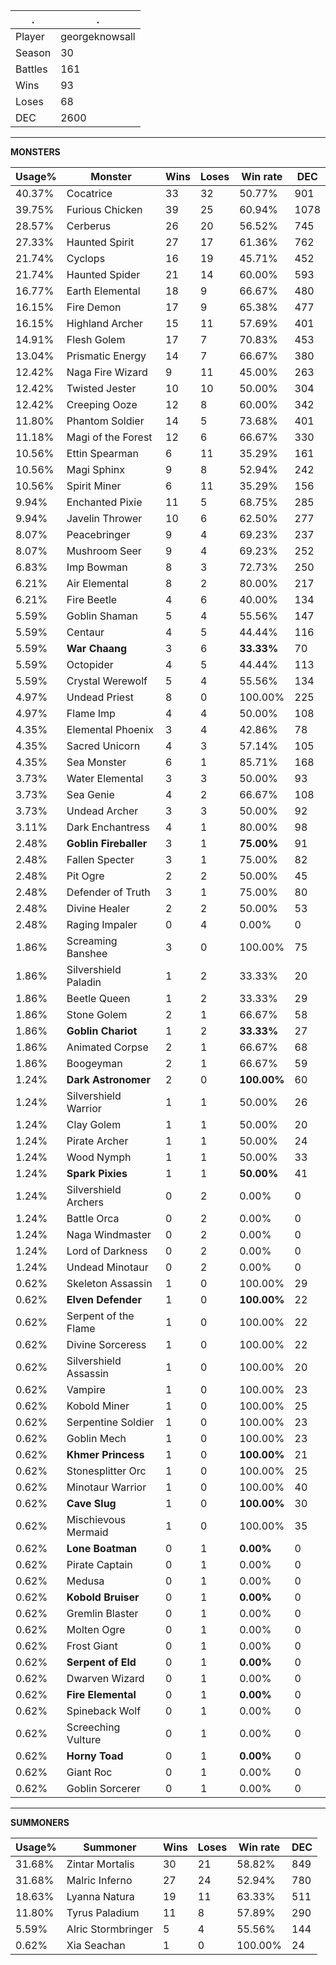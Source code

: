 .|.
|-|-
Player|georgeknowsall
Season|30
Battles|161
Wins|93
Loses|68
DEC|2600

---
**MONSTERS**

Usage%|Monster|Wins|Loses|Win rate|DEC|
-|-|-|-|-|-|
40.37%|Cocatrice|33|32|50.77%|901|
39.75%|Furious Chicken|39|25|60.94%|1078|
28.57%|Cerberus|26|20|56.52%|745|
27.33%|Haunted Spirit|27|17|61.36%|762|
21.74%|Cyclops|16|19|45.71%|452|
21.74%|Haunted Spider|21|14|60.00%|593|
16.77%|Earth Elemental|18|9|66.67%|480|
16.15%|Fire Demon|17|9|65.38%|477|
16.15%|Highland Archer|15|11|57.69%|401|
14.91%|Flesh Golem|17|7|70.83%|453|
13.04%|Prismatic Energy|14|7|66.67%|380|
12.42%|Naga Fire Wizard|9|11|45.00%|263|
12.42%|Twisted Jester|10|10|50.00%|304|
12.42%|Creeping Ooze|12|8|60.00%|342|
11.80%|Phantom Soldier|14|5|73.68%|401|
11.18%|Magi of the Forest|12|6|66.67%|330|
10.56%|Ettin Spearman|6|11|35.29%|161|
10.56%|Magi Sphinx|9|8|52.94%|242|
10.56%|Spirit Miner|6|11|35.29%|156|
9.94%|Enchanted Pixie|11|5|68.75%|285|
9.94%|Javelin Thrower|10|6|62.50%|277|
8.07%|Peacebringer|9|4|69.23%|237|
8.07%|Mushroom Seer|9|4|69.23%|252|
6.83%|Imp Bowman|8|3|72.73%|250|
6.21%|Air Elemental|8|2|80.00%|217|
6.21%|Fire Beetle|4|6|40.00%|134|
5.59%|Goblin Shaman|5|4|55.56%|147|
5.59%|Centaur|4|5|44.44%|116|
5.59%|**War Chaang**|3|6|**33.33%**|70|
5.59%|Octopider|4|5|44.44%|113|
5.59%|Crystal Werewolf|5|4|55.56%|134|
4.97%|Undead Priest|8|0|100.00%|225|
4.97%|Flame Imp|4|4|50.00%|108|
4.35%|Elemental Phoenix|3|4|42.86%|78|
4.35%|Sacred Unicorn|4|3|57.14%|105|
4.35%|Sea Monster|6|1|85.71%|168|
3.73%|Water Elemental|3|3|50.00%|93|
3.73%|Sea Genie|4|2|66.67%|108|
3.73%|Undead Archer|3|3|50.00%|92|
3.11%|Dark Enchantress|4|1|80.00%|98|
2.48%|**Goblin Fireballer**|3|1|**75.00%**|91|
2.48%|Fallen Specter|3|1|75.00%|82|
2.48%|Pit Ogre|2|2|50.00%|45|
2.48%|Defender of Truth|3|1|75.00%|80|
2.48%|Divine Healer|2|2|50.00%|53|
2.48%|Raging Impaler|0|4|0.00%|0|
1.86%|Screaming Banshee|3|0|100.00%|75|
1.86%|Silvershield Paladin|1|2|33.33%|20|
1.86%|Beetle Queen|1|2|33.33%|29|
1.86%|Stone Golem|2|1|66.67%|58|
1.86%|**Goblin Chariot**|1|2|**33.33%**|27|
1.86%|Animated Corpse|2|1|66.67%|68|
1.86%|Boogeyman|2|1|66.67%|59|
1.24%|**Dark Astronomer**|2|0|**100.00%**|60|
1.24%|Silvershield Warrior|1|1|50.00%|26|
1.24%|Clay Golem|1|1|50.00%|20|
1.24%|Pirate Archer|1|1|50.00%|24|
1.24%|Wood Nymph|1|1|50.00%|33|
1.24%|**Spark Pixies**|1|1|**50.00%**|41|
1.24%|Silvershield Archers|0|2|0.00%|0|
1.24%|Battle Orca|0|2|0.00%|0|
1.24%|Naga Windmaster|0|2|0.00%|0|
1.24%|Lord of Darkness|0|2|0.00%|0|
1.24%|Undead Minotaur|0|2|0.00%|0|
0.62%|Skeleton Assassin|1|0|100.00%|29|
0.62%|**Elven Defender**|1|0|**100.00%**|22|
0.62%|Serpent of the Flame|1|0|100.00%|22|
0.62%|Divine Sorceress|1|0|100.00%|22|
0.62%|Silvershield Assassin|1|0|100.00%|20|
0.62%|Vampire|1|0|100.00%|23|
0.62%|Kobold Miner|1|0|100.00%|25|
0.62%|Serpentine Soldier|1|0|100.00%|23|
0.62%|Goblin Mech|1|0|100.00%|23|
0.62%|**Khmer Princess**|1|0|**100.00%**|21|
0.62%|Stonesplitter Orc|1|0|100.00%|25|
0.62%|Minotaur Warrior|1|0|100.00%|40|
0.62%|**Cave Slug**|1|0|**100.00%**|30|
0.62%|Mischievous Mermaid|1|0|100.00%|35|
0.62%|**Lone Boatman**|0|1|**0.00%**|0|
0.62%|Pirate Captain|0|1|0.00%|0|
0.62%|Medusa|0|1|0.00%|0|
0.62%|**Kobold Bruiser**|0|1|**0.00%**|0|
0.62%|Gremlin Blaster|0|1|0.00%|0|
0.62%|Molten Ogre|0|1|0.00%|0|
0.62%|Frost Giant|0|1|0.00%|0|
0.62%|**Serpent of Eld**|0|1|**0.00%**|0|
0.62%|Dwarven Wizard|0|1|0.00%|0|
0.62%|**Fire Elemental**|0|1|**0.00%**|0|
0.62%|Spineback Wolf|0|1|0.00%|0|
0.62%|Screeching Vulture|0|1|0.00%|0|
0.62%|**Horny Toad**|0|1|**0.00%**|0|
0.62%|Giant Roc|0|1|0.00%|0|
0.62%|Goblin Sorcerer|0|1|0.00%|0|

---
**SUMMONERS**

Usage%|Summoner|Wins|Loses|Win rate|DEC|
-|-|-|-|-|-|
31.68%|Zintar Mortalis|30|21|58.82%|849|
31.68%|Malric Inferno|27|24|52.94%|780|
18.63%|Lyanna Natura|19|11|63.33%|511|
11.80%|Tyrus Paladium|11|8|57.89%|290|
5.59%|Alric Stormbringer|5|4|55.56%|144|
0.62%|Xia Seachan|1|0|100.00%|24|
